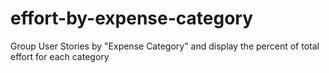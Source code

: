 # effort-by-expense-category
Group User Stories by "Expense Category" and display the percent of total effort for each category
